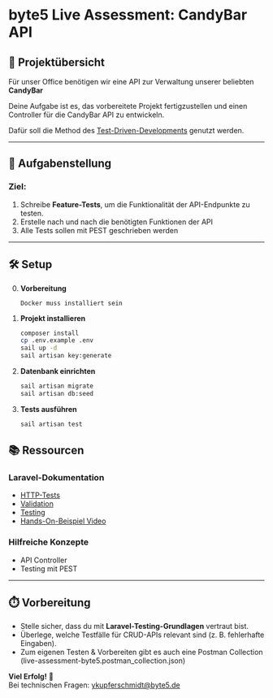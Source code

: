 # byte5 Live Assessment: CandyBar API


## 📌 Projektübersicht
Für unser Office benötigen wir eine API zur Verwaltung unserer beliebten **CandyBar**

Deine Aufgabe ist es, das vorbereitete Projekt fertigzustellen und einen Controller für die CandyBar API zu entwickeln. 

Dafür soll die Method des [Test-Driven-Developments](https://martinfowler.com/bliki/TestDrivenDevelopment.html) genutzt werden.

---

## 🎯 Aufgabenstellung
### **Ziel:**  
1. Schreibe **Feature-Tests**, um die Funktionalität der API-Endpunkte zu testen.  
2. Erstelle nach und nach die benötigten Funktionen der API
3. Alle Tests sollen mit PEST geschrieben werden

---

## 🛠️ Setup  
0. **Vorbereitung**
    ```
   Docker muss installiert sein
   ```
1. **Projekt installieren**  
   ```bash
   composer install
   cp .env.example .env
   sail up -d
   sail artisan key:generate
   ```

2. **Datenbank einrichten**
   ```bash
   sail artisan migrate
   sail artisan db:seed
   ```

3. **Tests ausführen**
   ```bash
   sail artisan test
   ```


## 📚 Ressourcen
### **Laravel-Dokumentation**
- [HTTP-Tests](https://laravel.com/docs/http-tests)
- [Validation](https://laravel.com/docs/validation)
- [Testing](https://laravel.com/docs/testing)
- [Hands-On-Beispiel Video](https://www.youtube.com/watch?v=UHnP7ThzLpE&ab_channel=LaravelDaily)

### **Hilfreiche Konzepte**
- API Controller
- Testing mit PEST

---

## ⏱️ Vorbereitung
- Stelle sicher, dass du mit **Laravel-Testing-Grundlagen** vertraut bist.
- Überlege, welche Testfälle für CRUD-APIs relevant sind (z. B. fehlerhafte Eingaben).
- Zum eigenen Testen & Vorbereiten gibt es auch eine Postman Collection (live-assessment-byte5.postman_collection.json)

**Viel Erfolg!** 🚀  
Bei technischen Fragen: ykupferschmidt@byte5.de

